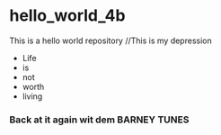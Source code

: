 # hello_world_4b
This is a hello world repository
//This is my depression
* Life
* is
* not
* worth
* living
### Back at it again wit dem BARNEY TUNES
